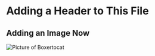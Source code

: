 # Adding a Header to This File

## Adding an Image Now
![Picture of Boxertocat](https://octodex.github.com/images/boxertocat_octodex.jpg)
